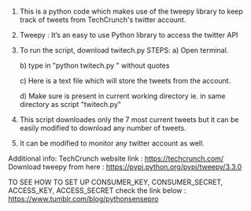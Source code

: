 1. This is a python code which makes use of the tweepy library to keep track of tweets from TechCrunch's twitter account.
2. Tweepy  :   It’s an easy to use Python library to access the twitter API 
3. To run the script, download twitech.py 
STEPS:
    a) Open terminal.

    b) type in "python twitech.py <file>" without quotes
    
    c) Here <file> is a text file which will store the tweets from the account.
    
    d) Make sure <file> is present in current working directory ie. in same directory as script "twitech.py"

4. This script downloades only the 7 most current tweets but it can be easily modified to download any number of tweets.
5. It can be modified to monitor any twitter account as well.

Additional info:
TechCrunch website link  :   https://techcrunch.com/
Download tweepy from here  :  https://pypi.python.org/pypi/tweepy/3.3.0

TO SEE HOW TO SET UP CONSUMER_KEY, CONSUMER_SECRET, ACCESS_KEY, ACCESS_SECRET check the link below :
    https://www.tumblr.com/blog/pythonsensepro
